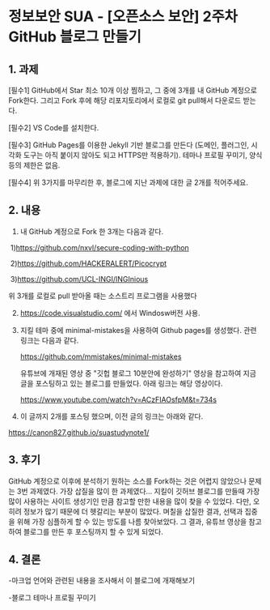 # 정보보안 SUA - [오픈소스 보안] 2주차 GitHub 블로그 만들기



## 1. 과제

[필수1] GitHub에서 Star 최소 10개 이상 찜하고, 그 중에 3개를 내 GitHub 계정으로 Fork한다. 그리고 Fork 후에 해당 리포지토리에서 로컬로 git pull해서 다운로드 받는다.

[필수2] VS Code를 설치한다.

[필수3] GitHub Pages를 이용한 Jekyll 기반 블로그를 만든다 (도메인, 플러그인, 시각화 도구는 아직 붙이지 않아도 되고 HTTPS만 적용하기). 테마나 프로필 꾸미기, 양식 등의 제한은 없음.

[필수4] 위 3가지를 마무리한 후, 블로그에 지난 과제에 대한 글 2개를 적어주세요. 



## 2. 내용

1. 내 GitHub 계정으로 Fork 한 3개는 다음과 같다.

​       1)https://github.com/nxvl/secure-coding-with-python


​       2)https://github.com/HACKERALERT/Picocrypt



​       3)https://github.com/UCL-INGI/INGInious

  위 3개를 로컬로 pull 받아올 때는 소스트리 프로그램을 사용했다



2. https://code.visualstudio.com/ 에서 Windosw버전 사용.



3. 지킬 테마 중에 minimal-mistakes을 사용하여 Github pages를 생성했다. 관련 링크는 다음과 같다.

   https://github.com/mmistakes/minimal-mistakes

   유튜브에 개재된 영상 중 "깃헙 블로그 10분안에 완성하기"  영상을 참고하여 지금 글을 포스팅하고 있는 블로그를 만들었다. 아래 링크는 해당 영상이다.

   https://www.youtube.com/watch?v=ACzFIAOsfpM&t=734s

4.  이 글까지 2개를 포스팅 했으며, 이전 글의 링크는 아래와 같다.

   https://canon827.github.io/suastudynote1/



## 3. 후기

GitHub 계정으로 이후에 분석하기 원하는 소스를 Fork하는 것은 어렵지 않았으나 문제는 3번 과제였다. 가장 삽질을 많이 한 과제였다... 지킬이 깃허브 블로그를 만들때 가장 많이 사용하는 사이트 생성기인 만큼 참고할 만한 내용을 많이 찾을 수 있었다. 다만, 오히려 정보가 많기 때문에 더 헷갈리는 부분이 많았다. 며칠을 삽질한 결과, 선택과 집중을 위해 가장 심플하게 할 수 있는 방도를 나름 찾아보았다. 그 결과, 유튜브 영상을 참고하여 블로그를 만든 후 포스팅까지 할 수 있게 되었다.



## 4. 결론

-마크업 언어와 관련된 내용을 조사해서 이 블로그에 개재해보기

-블로그 테마나 프로필 꾸미기